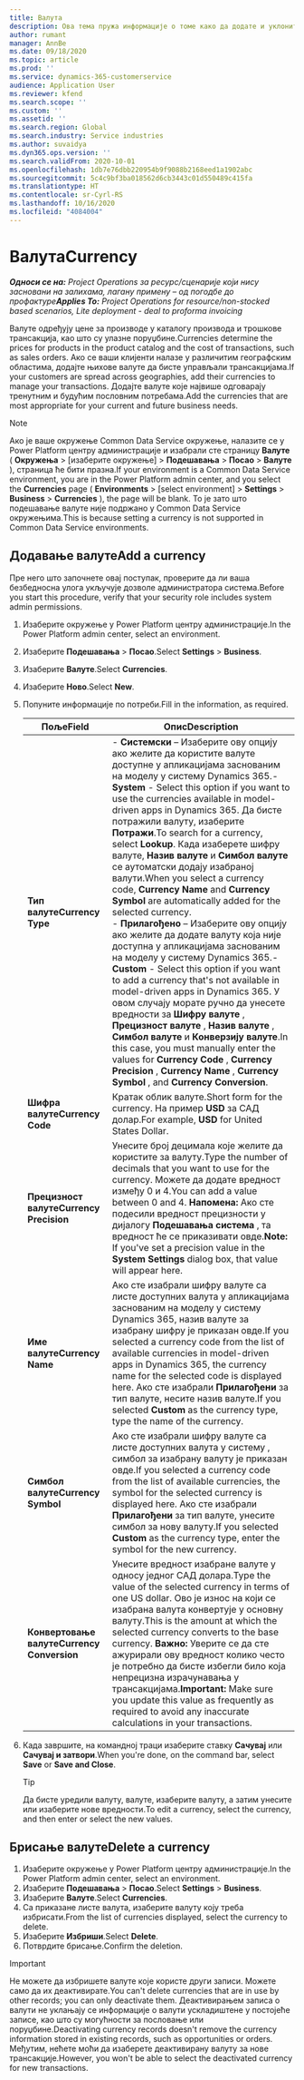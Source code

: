 ```yaml
---
title: Валута
description: Ова тема пружа информације о томе како да додате и уклоните типове валута у пројектним операцијама.
author: rumant
manager: AnnBe
ms.date: 09/18/2020
ms.topic: article
ms.prod: ''
ms.service: dynamics-365-customerservice
audience: Application User
ms.reviewer: kfend
ms.search.scope: ''
ms.custom: ''
ms.assetid: ''
ms.search.region: Global
ms.search.industry: Service industries
ms.author: suvaidya
ms.dyn365.ops.version: ''
ms.search.validFrom: 2020-10-01
ms.openlocfilehash: 1db7e76dbb220954b9f9088b2168eed1a1902abc
ms.sourcegitcommit: 5c4c9bf3ba018562d6cb3443c01d550489c415fa
ms.translationtype: HT
ms.contentlocale: sr-Cyrl-RS
ms.lasthandoff: 10/16/2020
ms.locfileid: "4084004"
---
```

# <a name="currency"></a><span data-ttu-id="807cc-103">Валута</span><span class="sxs-lookup"><span data-stu-id="807cc-103">Currency</span></span>

<span data-ttu-id="807cc-104">_**Односи се на:** Project Operations за ресурс/сценарије који нису засновани на залихама, лагану примену – од погодбе до профактуре_</span><span class="sxs-lookup"><span data-stu-id="807cc-104">_**Applies To:** Project Operations for resource/non-stocked based scenarios, Lite deployment - deal to proforma invoicing_</span></span>

<span data-ttu-id="807cc-105">Валуте одређују цене за производе у каталогу производа и трошкове трансакција, као што су улазне поруџбине.</span><span class="sxs-lookup"><span data-stu-id="807cc-105">Currencies determine the prices for products in the product catalog and the cost of transactions, such as sales orders.</span></span> <span data-ttu-id="807cc-106">Ако се ваши клијенти налазе у различитим географским областима, додајте њихове валуте да бисте управљали трансакцијама.</span><span class="sxs-lookup"><span data-stu-id="807cc-106">If your customers are spread across geographies, add their currencies to manage your transactions.</span></span> <span data-ttu-id="807cc-107">Додајте валуте које највише одговарају тренутним и будућим пословним потребама.</span><span class="sxs-lookup"><span data-stu-id="807cc-107">Add the currencies that are most appropriate for your current and future business needs.</span></span>  

> [!NOTE]
> <span data-ttu-id="807cc-108">Ако је ваше окружење Common Data Service окружење, налазите се у Power Platform центру администрације и изабрали сте страницу **Валуте** ( **Окружења** > [изаберите окружење] > **Подешавања** > **Посао** > **Валуте** ), страница ће бити празна.</span><span class="sxs-lookup"><span data-stu-id="807cc-108">If your environment is a Common Data Service environment, you are in the Power Platform admin center, and you select the **Currencies** page ( **Environments** > [select environment] > **Settings** > **Business** > **Currencies** ), the page will be blank.</span></span> <span data-ttu-id="807cc-109">То је зато што подешавање валуте није подржано у Common Data Service окружењима.</span><span class="sxs-lookup"><span data-stu-id="807cc-109">This is because setting a currency is not supported in Common Data Service environments.</span></span>

## <a name="add-a-currency"></a><span data-ttu-id="807cc-110">Додавање валуте</span><span class="sxs-lookup"><span data-stu-id="807cc-110">Add a currency</span></span>  
<span data-ttu-id="807cc-111">Пре него што започнете овај поступак, проверите да ли ваша безбедносна улога укључује дозволе администратора система.</span><span class="sxs-lookup"><span data-stu-id="807cc-111">Before you start this procedure, verify that your security role includes system admin permissions.</span></span> 

1. <span data-ttu-id="807cc-112">Изаберите окружење у Power Platform центру администрације.</span><span class="sxs-lookup"><span data-stu-id="807cc-112">In the Power Platform admin center, select an environment.</span></span> 
2. <span data-ttu-id="807cc-113">Изаберите **Подешавања** > **Посао**.</span><span class="sxs-lookup"><span data-stu-id="807cc-113">Select **Settings** > **Business**.</span></span>
3. <span data-ttu-id="807cc-114">Изаберите **Валуте**.</span><span class="sxs-lookup"><span data-stu-id="807cc-114">Select **Currencies**.</span></span>  
4. <span data-ttu-id="807cc-115">Изаберите **Ново**.</span><span class="sxs-lookup"><span data-stu-id="807cc-115">Select **New**.</span></span>  
5. <span data-ttu-id="807cc-116">Попуните информације по потреби.</span><span class="sxs-lookup"><span data-stu-id="807cc-116">Fill in the information, as required.</span></span>  


   |          <span data-ttu-id="807cc-117">Поље</span><span class="sxs-lookup"><span data-stu-id="807cc-117">Field</span></span>          |                                                                                                                                                                                                                                                                                                                                                                            <span data-ttu-id="807cc-118">Опис</span><span class="sxs-lookup"><span data-stu-id="807cc-118">Description</span></span>                                                                                                                                                                                                                                                                                                                                                                            |
   |-------------------------|-------------------------------------------------------------------------------------------------------------------------------------------------------------------------------------------------------------------------------------------------------------------------------------------------------------------------------------------------------------------------------------------------------------------------------------------------------------------------------------------------------------------------------------------------------------------------------------------------------------------------------------------------------------------------------------------------------------------------------------------------------------------|
   |    <span data-ttu-id="807cc-119">**Тип валуте**</span><span class="sxs-lookup"><span data-stu-id="807cc-119">**Currency Type**</span></span>    | <span data-ttu-id="807cc-120">- **Системски** – Изаберите ову опцију ако желите да користите валуте доступне у апликацијама заснованим на моделу у систему Dynamics 365.</span><span class="sxs-lookup"><span data-stu-id="807cc-120">- **System** - Select this option if you want to use the currencies available in model-driven apps in Dynamics 365.</span></span> <span data-ttu-id="807cc-121">Да бисте потражили валуту, изаберите **Потражи**.</span><span class="sxs-lookup"><span data-stu-id="807cc-121">To search for a currency,  select **Lookup**.</span></span> <span data-ttu-id="807cc-122">Када изаберете шифру валуте, **Назив валуте** и **Симбол валуте** се аутоматски додају изабраној валути.</span><span class="sxs-lookup"><span data-stu-id="807cc-122">When you select a currency code, **Currency Name** and **Currency Symbol** are automatically added for the selected currency.</span></span><br /><span data-ttu-id="807cc-123">- **Прилагођено** – Изаберите ову опцију ако желите да додате валуту која није доступна у апликацијама заснованим на моделу у систему Dynamics 365.</span><span class="sxs-lookup"><span data-stu-id="807cc-123">- **Custom** - Select this option if you want to add a currency that's not available in model-driven apps in Dynamics 365.</span></span> <span data-ttu-id="807cc-124">У овом случају морате ручно да унесете вредности за **Шифру валуте** , **Прецизност валуте** , **Назив валуте** , **Симбол валуте** и **Конверзију валуте**.</span><span class="sxs-lookup"><span data-stu-id="807cc-124">In this case, you must manually enter the values for **Currency Code** , **Currency Precision** , **Currency Name** , **Currency Symbol** , and **Currency Conversion**.</span></span> |
   |    <span data-ttu-id="807cc-125">**Шифра валуте**</span><span class="sxs-lookup"><span data-stu-id="807cc-125">**Currency Code**</span></span>    |                                                                                                                                                                                                                                                                                                                                            <span data-ttu-id="807cc-126">Кратак облик валуте.</span><span class="sxs-lookup"><span data-stu-id="807cc-126">Short form for the currency.</span></span> <span data-ttu-id="807cc-127">На пример **USD** за САД долар.</span><span class="sxs-lookup"><span data-stu-id="807cc-127">For example, **USD** for United States Dollar.</span></span>                                                                                                                                                                                                                                                                                                                                            |
   | <span data-ttu-id="807cc-128">**Прецизност валуте**</span><span class="sxs-lookup"><span data-stu-id="807cc-128">**Currency Precision**</span></span>  |                                                                                                                                                                                  <span data-ttu-id="807cc-129">Унесите број децимала које желите да користите за валуту.</span><span class="sxs-lookup"><span data-stu-id="807cc-129">Type the number of decimals that you want to use for the currency.</span></span>  <span data-ttu-id="807cc-130">Можете да додате вредност између 0 и 4.</span><span class="sxs-lookup"><span data-stu-id="807cc-130">You can add a value between 0 and 4.</span></span> <span data-ttu-id="807cc-131">**Напомена:** Ако сте подесили вредност прецизности у дијалогу **Подешавања система** , та вредност ће се приказивати овде.</span><span class="sxs-lookup"><span data-stu-id="807cc-131">**Note:**  If you've set a precision value in the **System Settings** dialog box, that value will appear here.</span></span>                                                                                                                                                                                  |
   |    <span data-ttu-id="807cc-132">**Име валуте**</span><span class="sxs-lookup"><span data-stu-id="807cc-132">**Currency Name**</span></span>    |                                                                                                                                                                                                                                         <span data-ttu-id="807cc-133">Ако сте изабрали шифру валуте са листе доступних валута у апликацијама заснованим на моделу у систему Dynamics 365, назив валуте за изабрану шифру је приказан овде.</span><span class="sxs-lookup"><span data-stu-id="807cc-133">If you selected a currency code from the list of available currencies in model-driven apps in Dynamics 365, the currency name for the selected code is displayed here.</span></span> <span data-ttu-id="807cc-134">Ако сте изабрали **Прилагођени** за тип валуте, несите назив валуте.</span><span class="sxs-lookup"><span data-stu-id="807cc-134">If you selected **Custom** as the currency type, type the name of the currency.</span></span>                                                                                                                                                                                                                                          |
   |   <span data-ttu-id="807cc-135">**Симбол валуте**</span><span class="sxs-lookup"><span data-stu-id="807cc-135">**Currency Symbol**</span></span>   |                                                                                                                                                                                                                                                                      <span data-ttu-id="807cc-136">Ако сте изабрали шифру валуте са листе доступних валута у систему , симбол за изабрану валуту је приказан овде.</span><span class="sxs-lookup"><span data-stu-id="807cc-136">If you selected a currency code from the list of available currencies, the symbol for the selected currency is displayed here.</span></span> <span data-ttu-id="807cc-137">Ако сте изабрали **Прилагођени** за тип валуте, унесите симбол за нову валуту.</span><span class="sxs-lookup"><span data-stu-id="807cc-137">If you selected **Custom** as the currency type, enter the symbol for the new currency.</span></span>                                                                                                                                                                                                                                                                       |
   | <span data-ttu-id="807cc-138">**Конвертовање валуте**</span><span class="sxs-lookup"><span data-stu-id="807cc-138">**Currency Conversion**</span></span> |                                                                                                                                                                                                                                     <span data-ttu-id="807cc-139">Унесите вредност изабране валуте у односу једног САД долара.</span><span class="sxs-lookup"><span data-stu-id="807cc-139">Type the value of the selected currency in terms of one US dollar.</span></span> <span data-ttu-id="807cc-140">Ово је износ на који се изабрана валута конвертује у основну валуту.</span><span class="sxs-lookup"><span data-stu-id="807cc-140">This is the amount at which the selected currency converts to the base currency.</span></span> <span data-ttu-id="807cc-141">**Важно:** Уверите се да сте ажурирали ову вредност колико често је потребно да бисте избегли било која непрецизна израчунавања у трансакцијама.</span><span class="sxs-lookup"><span data-stu-id="807cc-141">**Important:**  Make sure you update this value as frequently as required to avoid any inaccurate calculations in your transactions.</span></span>                                                                                                                                                                                                                                      |


6. <span data-ttu-id="807cc-142">Када завршите, на командној траци изаберите ставку **Сачувај** или **Сачувај и затвори**.</span><span class="sxs-lookup"><span data-stu-id="807cc-142">When you're done, on the command bar, select **Save** or **Save and Close**.</span></span>  

   > [!TIP]
   >  <span data-ttu-id="807cc-143">Да бисте уредили валуту, валуте, изаберите валуту, а затим унесите или изаберите нове вредности.</span><span class="sxs-lookup"><span data-stu-id="807cc-143">To edit a currency, select the currency, and then enter or select the new values.</span></span>  

## <a name="delete-a-currency"></a><span data-ttu-id="807cc-144">Брисање валуте</span><span class="sxs-lookup"><span data-stu-id="807cc-144">Delete a currency</span></span>  

1. <span data-ttu-id="807cc-145">Изаберите окружење у Power Platform центру администрације.</span><span class="sxs-lookup"><span data-stu-id="807cc-145">In the Power Platform admin center, select an environment.</span></span> 
2. <span data-ttu-id="807cc-146">Изаберите **Подешавања** > **Посао**.</span><span class="sxs-lookup"><span data-stu-id="807cc-146">Select **Settings** > **Business**.</span></span>
3. <span data-ttu-id="807cc-147">Изаберите **Валуте**.</span><span class="sxs-lookup"><span data-stu-id="807cc-147">Select **Currencies**.</span></span>  
4. <span data-ttu-id="807cc-148">Са приказане листе валута, изаберите валуту коју треба избрисати.</span><span class="sxs-lookup"><span data-stu-id="807cc-148">From the list of currencies displayed, select the currency to delete.</span></span>  
5. <span data-ttu-id="807cc-149">Изаберите **Избриши**.</span><span class="sxs-lookup"><span data-stu-id="807cc-149">Select **Delete**.</span></span>  
6. <span data-ttu-id="807cc-150">Потврдите брисање.</span><span class="sxs-lookup"><span data-stu-id="807cc-150">Confirm the deletion.</span></span>  

> [!IMPORTANT]
>  <span data-ttu-id="807cc-151">Не можете да избришете валуте које користе други записи. Можете само да их деактивирате.</span><span class="sxs-lookup"><span data-stu-id="807cc-151">You can't delete currencies that are in use by other records; you can only deactivate them.</span></span> <span data-ttu-id="807cc-152">Деактивирањем записа о валути не уклањају се информације о валути ускладиштене у постојеће записе, као што су могућности за пословање или поруџбине.</span><span class="sxs-lookup"><span data-stu-id="807cc-152">Deactivating currency records doesn't remove the currency information stored in existing records, such as opportunities or orders.</span></span> <span data-ttu-id="807cc-153">Међутим, нећете моћи да изаберете деактивирану валуту за нове трансакције.</span><span class="sxs-lookup"><span data-stu-id="807cc-153">However, you won't be able to select the deactivated currency for new transactions.</span></span>  
